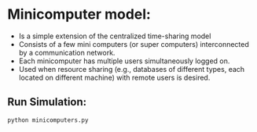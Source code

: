# Minicomputer model:

- Is a simple extension of the centralized time-sharing model
- Consists of a few mini computers (or super computers) interconnected by a communication network.
- Each minicomputer has multiple users simultaneously logged on.
- Used when resource sharing (e.g., databases of different types, each located on different machine) with remote users is desired.

## Run Simulation:

    python minicomputers.py